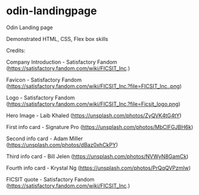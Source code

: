 # odin-landingpage

Odin Landing page

Demonstrated HTML, CSS, Flex box skills


Credits:

Company Introduction - Satisfactory Fandom (https://satisfactory.fandom.com/wiki/FICSIT_Inc.)

Favicon - Satisfactory Fandom (https://satisfactory.fandom.com/wiki/FICSIT_Inc.?file=FICSIT_Inc..png)

Logo - Satisfactory Fandom (https://satisfactory.fandom.com/wiki/FICSIT_Inc.?file=Ficsit_logo.png)

Hero Image - Laib Khaled (https://unsplash.com/photos/ZyQVK4tG4tY)

First info card - Signature Pro (https://unsplash.com/photos/MbClFGJBH6k)

Second info card - Adam Miller (https://unsplash.com/photos/dBaz0xhCkPY)

Third info card - Bill Jelen (https://unsplash.com/photos/NVWyN8GamCk)

Fourth info card - Krystal Ng (https://unsplash.com/photos/PrQqQVPzmlw)

FICSIT quote - Satisfactory Fandom (https://satisfactory.fandom.com/wiki/FICSIT_Inc.)